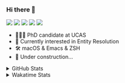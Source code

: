### Hi there 👋

[![](https://img.shields.io/badge/-Email-325180?logo=maildotru&logoColor=white&style=flat-square)](mailto:hi@wang.tianshu.me)
[![](https://img.shields.io/badge/-GitHub-black?logo=GitHub&style=flat-square)](https://github.com/tshu-w)
[![](https://img.shields.io/badge/-Telegram-26a5e4?labelColor=fafafa&logo=telegram&style=flat-square)](https://t.me/tshu_w) 
[![](https://img.shields.io/badge/-Twitter-1da1f2?logo=Twitter&logoColor=white&style=flat-square)](https://twitter.com/tshu_w)
[![](https://komarev.com/ghpvc/?username=tshu-w&color=blueviolet&style=flat-square)]()



- 🧑🏻‍🎓 PhD candidate at UCAS
- 🔭 Currently interested in Entity Resolution
- 🛠 macOS & Emacs & ZSH
- 🚧 Under construction...

<details>

<summary>GitHub Stats</summary>

![Tianshu's GitHub stats](https://github-readme-stats.vercel.app/api?username=tshu-w&show_icons=true&theme=buefy&count_private=true)
  
</details>


<details>
  <summary>Wakatime Stats</summary>

  Currently, files accessed by tramp cannot be tracked by wakatime, see https://github.com/wakatime/wakatime-mode/issues/27
  <br>
  
<!--START_SECTION:waka-->
![Code Time](http://img.shields.io/badge/Code%20Time-5%2C984%20hrs%2012%20mins-blue)

**I'm an Early 🐤** 

```text
🌞 Morning    72 commits     ████░░░░░░░░░░░░░░░░░░░░░   16.63% 
🌆 Daytime    200 commits    ███████████░░░░░░░░░░░░░░   46.19% 
🌃 Evening    154 commits    █████████░░░░░░░░░░░░░░░░   35.57% 
🌙 Night      7 commits      ░░░░░░░░░░░░░░░░░░░░░░░░░   1.62%

```
📅 **I'm Most Productive on Tuesday** 

```text
Monday       68 commits     ████░░░░░░░░░░░░░░░░░░░░░   15.7% 
Tuesday      156 commits    █████████░░░░░░░░░░░░░░░░   36.03% 
Wednesday    52 commits     ███░░░░░░░░░░░░░░░░░░░░░░   12.01% 
Thursday     32 commits     █░░░░░░░░░░░░░░░░░░░░░░░░   7.39% 
Friday       52 commits     ███░░░░░░░░░░░░░░░░░░░░░░   12.01% 
Saturday     51 commits     ███░░░░░░░░░░░░░░░░░░░░░░   11.78% 
Sunday       22 commits     █░░░░░░░░░░░░░░░░░░░░░░░░   5.08%

```


📊 **This Week I Spent My Time On** 

```text
💬 Programming Languages: 
sh                       15 hrs 26 mins      █████████████████████████   100.0%

🔥 Editors: 
Zsh                      15 hrs 26 mins      █████████████████████████   100.0%

🐱‍💻 Projects: 
Terminal                 5 hrs 32 mins       █████████░░░░░░░░░░░░░░░░   35.9% 
universal-blocker        4 hrs 38 mins       ███████░░░░░░░░░░░░░░░░░░   30.02% 
jhu-mt-hw                4 hrs 32 mins       ███████░░░░░░░░░░░░░░░░░░   29.42% 
lightning                26 mins             ░░░░░░░░░░░░░░░░░░░░░░░░░   2.84% 
Homebrew                 10 mins             ░░░░░░░░░░░░░░░░░░░░░░░░░   1.16%

💻 Operating System: 
Mac                      8 hrs 57 mins       ██████████████░░░░░░░░░░░   58.02% 
Linux                    6 hrs 28 mins       ██████████░░░░░░░░░░░░░░░   41.98%

```

**I Mostly Code in Python** 

```text
Python                   11 repos            ████████████░░░░░░░░░░░░░   50.0% 
HTML                     2 repos             ██░░░░░░░░░░░░░░░░░░░░░░░   9.09% 
Emacs Lisp               2 repos             ██░░░░░░░░░░░░░░░░░░░░░░░   9.09% 
JavaScript               2 repos             ██░░░░░░░░░░░░░░░░░░░░░░░   9.09% 
TeX                      2 repos             ██░░░░░░░░░░░░░░░░░░░░░░░   9.09%

```



 Last Updated on 21/09/2022 08:09:30 UTC
<!--END_SECTION:waka-->
</details>
